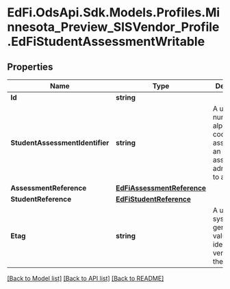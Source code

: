 # EdFi.OdsApi.Sdk.Models.Profiles.Minnesota_Preview_SISVendor_Profile.EdFiStudentAssessmentWritable
## Properties

Name | Type | Description | Notes
------------ | ------------- | ------------- | -------------
**Id** | **string** |  | [optional] 
**StudentAssessmentIdentifier** | **string** | A unique number or alphanumeric code assigned to an assessment administered to a student. | 
**AssessmentReference** | [**EdFiAssessmentReference**](EdFiAssessmentReference.md) |  | 
**StudentReference** | [**EdFiStudentReference**](EdFiStudentReference.md) |  | 
**Etag** | **string** | A unique system-generated value that identifies the version of the resource. | [optional] 

[[Back to Model list]](../README.md#documentation-for-models) [[Back to API list]](../README.md#documentation-for-api-endpoints) [[Back to README]](../README.md)

